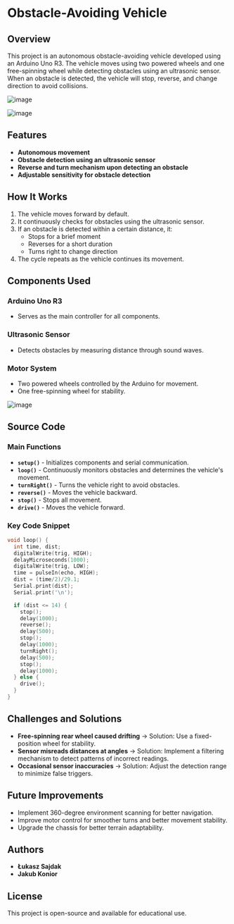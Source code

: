 # Obstacle-Avoiding Vehicle

## Overview
This project is an autonomous obstacle-avoiding vehicle developed using an Arduino Uno R3. The vehicle moves using two powered wheels and one free-spinning wheel while detecting obstacles using an ultrasonic sensor. When an obstacle is detected, the vehicle will stop, reverse, and change direction to avoid collisions.

![image](https://github.com/user-attachments/assets/9cc1ff3d-a192-4b95-8975-52a1e6516ca1)

![image](https://github.com/user-attachments/assets/b6eeb6fb-e439-4d17-962b-61aa677bd271)

## Features
- **Autonomous movement**
- **Obstacle detection using an ultrasonic sensor**
- **Reverse and turn mechanism upon detecting an obstacle**
- **Adjustable sensitivity for obstacle detection**

## How It Works
1. The vehicle moves forward by default.
2. It continuously checks for obstacles using the ultrasonic sensor.
3. If an obstacle is detected within a certain distance, it:
   - Stops for a brief moment
   - Reverses for a short duration
   - Turns right to change direction
4. The cycle repeats as the vehicle continues its movement.

## Components Used
### Arduino Uno R3
- Serves as the main controller for all components.

### Ultrasonic Sensor
- Detects obstacles by measuring distance through sound waves.

### Motor System
- Two powered wheels controlled by the Arduino for movement.
- One free-spinning wheel for stability.

![image](https://github.com/user-attachments/assets/8f513177-7d27-465f-829a-8a6e70fa26c4)

## Source Code
### Main Functions
- **`setup()`** - Initializes components and serial communication.
- **`loop()`** - Continuously monitors obstacles and determines the vehicle's movement.
- **`turnRight()`** - Turns the vehicle right to avoid obstacles.
- **`reverse()`** - Moves the vehicle backward.
- **`stop()`** - Stops all movement.
- **`drive()`** - Moves the vehicle forward.

### Key Code Snippet
```cpp
void loop() {
  int time, dist;
  digitalWrite(trig, HIGH);
  delayMicroseconds(1000);
  digitalWrite(trig, LOW);
  time = pulseIn(echo, HIGH);
  dist = (time/2)/29.1;
  Serial.print(dist);
  Serial.print('\n');

  if (dist <= 14) {
    stop();
    delay(1000);
    reverse();
    delay(500);
    stop();
    delay(1000);
    turnRight();
    delay(500);
    stop();
    delay(1000);
  } else {
    drive();
  }
}
```

## Challenges and Solutions
- **Free-spinning rear wheel caused drifting** → Solution: Use a fixed-position wheel for stability.
- **Sensor misreads distances at angles** → Solution: Implement a filtering mechanism to detect patterns of incorrect readings.
- **Occasional sensor inaccuracies** → Solution: Adjust the detection range to minimize false triggers.

## Future Improvements
- Implement 360-degree environment scanning for better navigation.
- Improve motor control for smoother turns and better movement stability.
- Upgrade the chassis for better terrain adaptability.

## Authors
- **Łukasz Sajdak**
- **Jakub Konior**

## License
This project is open-source and available for educational use.


